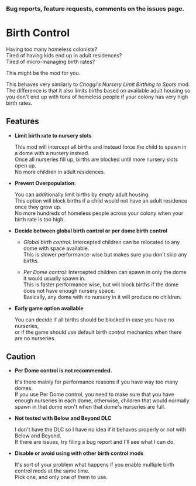 ### Bug reports, feature requests, comments on the issues page.

# Birth Control

   Having too many homeless colonists?<br>
   Tired of having kids end up in adult residences?<br>
   Tired of micro-managing birth rates?<br>

   This might be the mod for you.

   This behaves very similarly to *Choggi's Nursery Limit Birthing to Spots* mod.<br>
   The difference is that it also limits births based on available adult housing so you don't end up with tons of homeless people if your colony has very high birth rates.

## Features

- **Limit birth rate to nursery slots**

   This mod will intercept all births and instead force the child to spawn in a dome with a nursery instead.<br>
   Once all nurseries fill up, births are blocked until more nursery slots open up.<br>
   No more children in adult residences.

- **Prevent Overpopulation:**

   You can additionally limit births by empty adult housing.<br>
   This option will block births if a child would not have an adult residence once they grow up.<br>
   No more hundreds of homeless people across your colony when your birth rate is too high.

- **Decide between global birth control or per dome birth control**

   - *Global birth control:*
      Intercepted children can be relocated to any dome with space available.<br>
      This is slower performance-wise but makes sure you don't skip any births.

   - *Per Dome control:*
      Intercepted children can spawn in only the dome it would usually spawn in.<br>
      This is faster performance wise, but will block births if the dome does not have enough nursery space.<br>
      Basically, any dome with no nursery in it will produce no children.

- **Early game option available**

   You can decide if all births should be blocked in case you have no nurseries,<br>
   or if the game should use default birth control mechanics when there are no nurseries.


## Caution

- **Per Dome control is not recommended.**

   It's there mainly for performance reasons if you have way too many domes.<br>
   If you use Per Dome control, you need to make sure that you have enough nurseries in each dome, otherwise, children that would normally spawn in that dome won't when that dome's nurseries are full.

- **Not tested with Below and Beyond DLC**

   I don't have the DLC so I have no idea if it behaves properly or not with Below and Beyond.<br>
   If there are issues, try filing a bug report and I'll see what I can do.

- **Disable or avoid using with other birth control mods**

   It's sort of your problem what happens if you enable multiple birth control mods at the same time.<br>
   Pick one, and only one of them to use.
